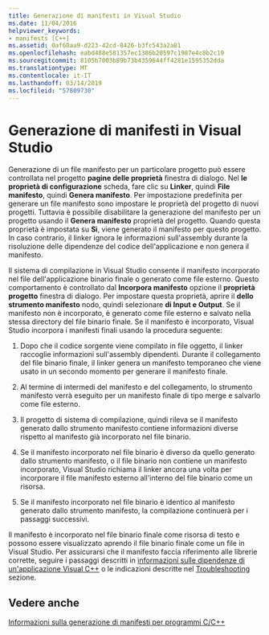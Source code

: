 ```yaml
---
title: Generazione di manifesti in Visual Studio
ms.date: 11/04/2016
helpviewer_keywords:
- manifests [C++]
ms.assetid: 0af60aa9-d223-42cd-8426-b3fc543a2a81
ms.openlocfilehash: eabd488e581357ec1386b20597c1987e4c8b2c19
ms.sourcegitcommit: 8105b7003b89b73b4359644ff4281e1595352dda
ms.translationtype: MT
ms.contentlocale: it-IT
ms.lasthandoff: 03/14/2019
ms.locfileid: "57809730"
---
```

# <a name="manifest-generation-in-visual-studio"></a>Generazione di manifesti in Visual Studio

Generazione di un file manifesto per un particolare progetto può essere controllata nel progetto **pagine delle proprietà** finestra di dialogo. Nel **le proprietà di configurazione** scheda, fare clic su **Linker**, quindi **File manifesto**, quindi **Genera manifesto**. Per impostazione predefinita per generare un file manifesto sono impostare le proprietà del progetto di nuovi progetti. Tuttavia è possibile disabilitare la generazione del manifesto per un progetto usando il **Genera manifesto** proprietà del progetto. Quando questa proprietà è impostata su **Sì**, viene generato il manifesto per questo progetto. In caso contrario, il linker ignora le informazioni sull'assembly durante la risoluzione delle dipendenze del codice dell'applicazione e non genera il manifesto.

Il sistema di compilazione in Visual Studio consente il manifesto incorporato nel file dell'applicazione binario finale o generato come file esterno. Questo comportamento è controllato dal **Incorpora manifesto** opzione il **proprietà progetto** finestra di dialogo. Per impostare questa proprietà, aprire il **dello strumento manifesto** nodo, quindi selezionare **di Input e Output**. Se il manifesto non è incorporato, è generato come file esterno e salvato nella stessa directory del file binario finale. Se il manifesto è incorporato, Visual Studio incorpora i manifesti finali usando la procedura seguente:

1. Dopo che il codice sorgente viene compilato in file oggetto, il linker raccoglie informazioni sull'assembly dipendenti. Durante il collegamento del file binario finale, il linker genera un manifesto temporaneo che viene usato in un secondo momento per generare il manifesto finale.

1. Al termine di intermedi del manifesto e del collegamento, lo strumento manifesto verrà eseguito per un manifesto finale di tipo merge e salvarlo come file esterno.

1. Il progetto di sistema di compilazione, quindi rileva se il manifesto generato dallo strumento manifesto contiene informazioni diverse rispetto al manifesto già incorporato nel file binario.

1. Se il manifesto incorporato nel file binario è diverso da quello generato dallo strumento manifesto, o il file binario non contiene un manifesto incorporato, Visual Studio richiama il linker ancora una volta per incorporare il file manifesto esterno all'interno del file binario come un risorsa.

1. Se il manifesto incorporato nel file binario è identico al manifesto generato dallo strumento manifesto, la compilazione continuerà per i passaggi successivi.

Il manifesto è incorporato nel file binario finale come risorsa di testo e possono essere visualizzato aprendo il file binario finale come un file in Visual Studio. Per assicurarsi che il manifesto faccia riferimento alle librerie corrette, seguire i passaggi descritti in [informazioni sulle dipendenze di un'applicazione Visual C++](../ide/understanding-the-dependencies-of-a-visual-cpp-application.md) o le indicazioni descritte nel [Troubleshooting](troubleshooting-c-cpp-isolated-applications-and-side-by-side-assemblies.md) sezione.

## <a name="see-also"></a>Vedere anche

[Informazioni sulla generazione di manifesti per programmi C/C++](understanding-manifest-generation-for-c-cpp-programs.md)
